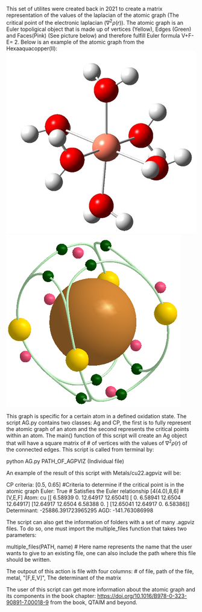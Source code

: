 This set of utilites were created back in 2021 to create a matrix representation of the values of the laplacian of the atomic graph (The critical point of the electronic laplacian ($\nabla^2 \rho (r)$). The atomic graph is an Euler topoligical object that is made up of vertices (Yellow), Edges (Green) and Faces(Pink) (See picture below) and therefore fulfill Euler formula V+F-E= 2.
Below is an example of the atomic graph from the Hexaaquacopper(II):
![copper_aqua](figures/0_M.jpg?raw=true)
![atomic_graph](figures/cu_m.png?raw=true)

This graph is specific for a certain atom in a defined oxidation state. The script AG.py contains two classes: Ag and CP, the first is to fully represent the atomic graph of an atom and the second represents the critical points within an atom. The main() function of this script will create an Ag object that will have a square matrix of # of vertices with the values of $\nabla^2 \rho (r)$ of the connected edges.
This script is called from terminal by:

python AG.py PATH_OF_AGPVIZ (Individual file) 

An example of the result of this script with Metals/cu22.agpviz will be:

CP criteria: [0.5, 0.65] #Criteria to determine if the critical point is in the atomic graph
Euler: True # Satisfies the Euler relationship
[4(4.0),8,6] # [V,E,F]
Atom: cu
[[ 6.58939  0.      12.64917 12.65041]
 [ 0.       6.58941 12.6504  12.64917]
 [12.64917 12.6504   6.58388  0.     ]
 [12.65041 12.64917  0.       6.58386]]
Determinant: -25886.391723965295
AGD: -141.763086998

The script can also get the information of folders with a set of many .agpviz files. To do so, one must import the multiple_files function that takes two parameters:

multiple_files(PATH, name) # Here name represents the name that the user wants to give to an existing file, one can also include the path where this file should be written.

The outpout of this action is file with four columns: # of file, path of the file, metal, "[F,E,V]", The determinant of the matrix

The user of this script can get more information about the atomic graph and its components in the book chapter: https://doi.org/10.1016/B978-0-323-90891-7.00018-9
from the book, QTAIM and beyond.
